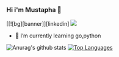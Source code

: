 ### Hi i'm Mustapha 👋
[[![bg][banner]][linkedin]
![](https://vistr.dev/badge?repo=MustaphaAlioglou.MustaphaAlioglou)
- 🌱 I’m currently learning go,python


![Anurag's github stats](https://github-readme-stats.vercel.app/api?username=MustaphaAlioglou&theme=radical&show_icons=true)
[![Top Languages](https://github-readme-stats.vercel.app/api/top-langs/?username=MustaphaAlioglou&layout=compact)](https://github.com/anuraghazra/github-readme-stats)

<!--

📷 [instagram][instagram] **|** 
👔 [linkedin][linkedin]

[banner]: https://raw.githubusercontent.com/MustaphaAlioglou/MustaphaAlioglou/master/Sun.jpg
[instagram]: https://www.instagram.com/mustapha_sz/
[linkedin]: https://www.linkedin.com/in/mustapha-alioglou/
